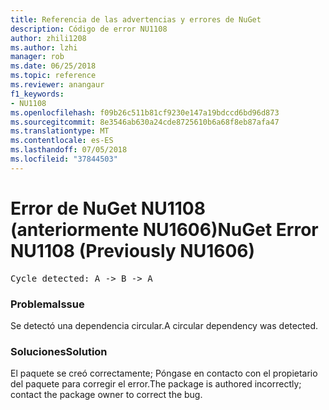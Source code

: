 ```yaml
---
title: Referencia de las advertencias y errores de NuGet
description: Código de error NU1108
author: zhili1208
ms.author: lzhi
manager: rob
ms.date: 06/25/2018
ms.topic: reference
ms.reviewer: anangaur
f1_keywords:
- NU1108
ms.openlocfilehash: f09b26c511b81cf9230e147a19bdccd6bd96d873
ms.sourcegitcommit: 8e3546ab630a24cde8725610b6a68f8eb87afa47
ms.translationtype: MT
ms.contentlocale: es-ES
ms.lasthandoff: 07/05/2018
ms.locfileid: "37844503"
---
```

# <a name="nuget-error-nu1108-previously-nu1606"></a><span data-ttu-id="7b28f-103">Error de NuGet NU1108 (anteriormente NU1606)</span><span class="sxs-lookup"><span data-stu-id="7b28f-103">NuGet Error NU1108 (Previously NU1606)</span></span>

<pre>Cycle detected: A -> B -> A</pre>

### <a name="issue"></a><span data-ttu-id="7b28f-104">Problema</span><span class="sxs-lookup"><span data-stu-id="7b28f-104">Issue</span></span>
<span data-ttu-id="7b28f-105">Se detectó una dependencia circular.</span><span class="sxs-lookup"><span data-stu-id="7b28f-105">A circular dependency was detected.</span></span>

### <a name="solution"></a><span data-ttu-id="7b28f-106">Soluciones</span><span class="sxs-lookup"><span data-stu-id="7b28f-106">Solution</span></span>
<span data-ttu-id="7b28f-107">El paquete se creó correctamente; Póngase en contacto con el propietario del paquete para corregir el error.</span><span class="sxs-lookup"><span data-stu-id="7b28f-107">The package is authored incorrectly; contact the package owner to correct the bug.</span></span>